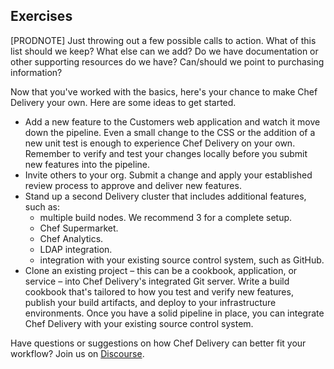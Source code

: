 ## Exercises

[PRODNOTE] Just throwing out a few possible calls to action. What of this list should we keep? What else can we add? Do we have documentation or other supporting resources do we have? Can/should we point to purchasing information?

Now that you've worked with the basics, here's your chance to make Chef Delivery your own. Here are some ideas to get started.

* Add a new feature to the Customers web application and watch it move down the pipeline. Even a small change to the CSS or the addition of a new unit test is enough to experience Chef Delivery on your own. Remember to verify and test your changes locally before you submit new features into the pipeline.
* Invite others to your org. Submit a change and apply your established review process to approve and deliver new features.
* Stand up a second Delivery cluster that includes additional features, such as:
  * multiple build nodes. We recommend 3 for a complete setup.
  * Chef Supermarket.
  * Chef Analytics.
  * LDAP integration.
  * integration with your existing source control system, such as GitHub.
* Clone an existing project &ndash; this can be a cookbook, application, or service &ndash; into Chef Delivery's integrated Git server. Write a build cookbook that's tailored to how you test and verify new features, publish your build artifacts, and deploy to your infrastructure environments. Once you have a solid pipeline in place, you can integrate Chef Delivery with your existing source control system.

Have questions or suggestions on how Chef Delivery can better fit your workflow? Join us on [Discourse](TODO).

